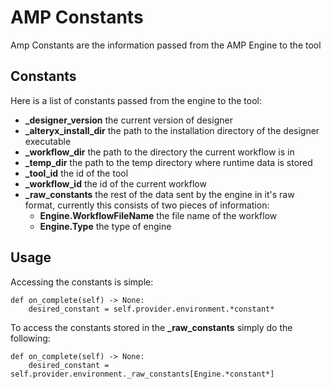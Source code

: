 # AMP Constants

Amp Constants are the information passed from the AMP Engine to the tool

## Constants
Here is a list of constants passed from the engine to the tool:
- **_designer_version** the current version of designer
- **_alteryx_install_dir** the path to the installation directory of the designer executable
- **_workflow_dir** the path to the directory the current workflow is in
- **_temp_dir** the path to the temp directory where runtime data is stored
- **_tool_id** the id of the tool
- **_workflow_id** the id of the current workflow
- **_raw_constants** the rest of the data sent by the engine in it's raw format, currently this consists of two pieces of information:
    - **Engine.WorkflowFileName** the file name of the workflow
    - **Engine.Type** the type of engine

## Usage
Accessing the constants is simple:

    def on_complete(self) -> None:
        desired_constant = self.provider.environment.*constant*

To access the constants stored in the **_raw_constants** simply do the following:

    def on_complete(self) -> None:
        desired_constant = self.provider.environment._raw_constants[Engine.*constant*]